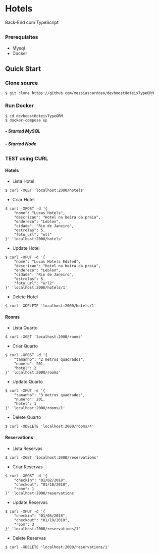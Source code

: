 # Hotels

Back-End com TypeScript

##

### Prerequisites

- Mysql
- Docker

## Quick Start

### Clone source

```
$ git clone https://github.com/messiascardoso/devboostHoteisTypeORM
```

### Run Docker

```
$ cd devboostHoteisTypeORM
$ docker-compose up
```

##### - Started MySQL

##### - Started Node

##

### TEST using CURL

#### Hotels
- Lista Hotel
```
$ curl -XGET 'localhost:2000/hotels'
```

- Criar Hotel
```
$ curl -XPOST -d '{
	"nome": "Lucas Hotels",
	"descricao": "Hotel na beira da praia",
	"endereco": "Leblon",
	"cidade": "Rio de Janeiro",
	"estrelas": 5,
	"foto_url": "utl"
}' 'localhost:2000/hotels'
```

- Update Hotel
```
$ curl -XPUT -d '{
	"nome": "Lucas Hotels Edited",
	"descricao": "Hotel na beira da praia",
	"endereco": "Leblon",
	"cidade": "Rio de Janeiro",
	"estrelas": 5,
	"foto_url": "url2" 
}' 'localhost:2000/hotels/1'
```

- Delete Hotel
```
$ curl -XDELETE 'localhost:2000/hotels/1'
```

#### Rooms
- Lista Quarto
```
$ curl -XGET 'localhost:2000/rooms'
```

- Criar Quarto
```
$ curl -XPOST -d '{
	"tamanho": "2 metros quadrados",
	"numero": 201,
	"hotel": 2
}' 'localhost:2000/rooms'
```

- Update Quarto
```
$ curl -XPUT -d '{
	"tamanho": "3 metros quadrados",
	"numero": 201,
	"hotel": 1
}' 'localhost:2000/rooms/1'
```

- Delete Quarto
```
$ curl -XDELETE 'localhost:2000/rooms/4'
```

#### Reservations
- Lista Reservas
```
$ curl -XGET 'localhost:2000/reservations'
```

- Criar Reservas
```
$ curl -XPOST -d '{
	"checkin": "01/02/2018",
	"checkout": "01/10/2018",
	"room": 1
}' 'localhost:2000/reservations'
```

- Update Reservas
```
$ curl -XPUT -d '{
	"checkin": "01/05/2018",
	"checkout": "01/10/2018",
	"room": 3
}' 'localhost:2000/reservations/1'
```

- Delete Reservas
```
$ curl -XDELETE 'localhost:2000/reservations/1'
```